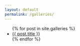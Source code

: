 ```yaml
---
layout: default
permalink: /galleries/
---
```


<ul>
{% for post in site.galleries %}
	<li><a href="{{ post.url }}">{{ post.title }}</a></li>
{% endfor %}
</ul>